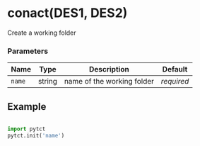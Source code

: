 # conact(DES1, DES2)

Create a working folder

### Parameters
| Name       | Type    | Description                                                          |  Default   |
|------------|---------|----------------------------------------------------------------------|------------|
| `name`      | string  | name of the working folder                                           | *required* |

## Example

```python title="sample 1"

import pytct
pytct.init('name')

```
